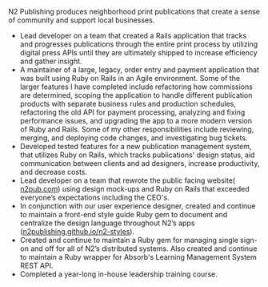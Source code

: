 N2 Publishing produces neighborhood print publications that create a sense of community and support local businesses.

-   Lead developer on a team that created a Rails application that tracks and progresses publications through the entire print process by utilizing digital press APIs until they are ultimately shipped to increase efficiency and gather insight.
-   A maintainer of a large, legacy, order entry and payment application that was built using Ruby on Rails in an Agile environment. Some of the larger features I have completed include refactoring how commissions are determined, scoping the application to handle different publication products with separate business rules and production schedules, refactoring the old API for payment processing, analyzing and fixing performance issues, and upgrading the app to a more modern version of Ruby and Rails. Some of my other responsibilities include reviewing, merging, and deploying code changes, and investigating bug tickets.
-   Developed tested features for a new publication management system, that utilizes Ruby on Rails, which tracks publications' design status, aid communication between clients and ad designers, increase productivity, and decrease costs.
-   Lead developer on a team that rewrote the public facing website([​n2pub.com​](https://​n2pub.com​)) using design mock-ups and Ruby on Rails that exceeded everyone’s expectations including the CEO's.
-   In conjunction with our user experience designer, created and continue to maintain a front-end style guide Ruby gem to document and centralize the design language throughout N2’s apps ([n2publishing.github.io/n2-styles](https://n2publishing.github.io/n2-styles)).
-   Created and continue to maintain a Ruby gem for managing single sign-on and off for all of N2’s distributed systems. Also created and continue to maintain a Ruby wrapper for Absorb's Learning Management System REST API.
-   Completed a year-long in-house leadership training course.
